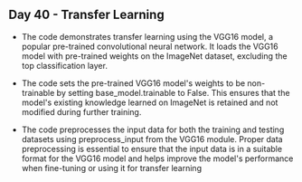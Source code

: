 ## Day 40 - Transfer Learning

- The code demonstrates transfer learning using the VGG16 model, a popular pre-trained convolutional neural network. It loads the VGG16 model with pre-trained weights on the ImageNet dataset, excluding the top classification layer.

- The code sets the pre-trained VGG16 model's weights to be non-trainable by setting base_model.trainable to False. This ensures that the model's existing knowledge learned on ImageNet is retained and not modified during further training.

- The code preprocesses the input data for both the training and testing datasets using preprocess_input from the VGG16 module. Proper data preprocessing is essential to ensure that the input data is in a suitable format for the VGG16 model and helps improve the model's performance when fine-tuning or using it for transfer learning